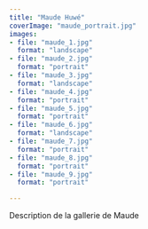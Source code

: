 ```yaml
---
title: "Maude Huwé"
coverImage: "maude_portrait.jpg"
images:
- file: "maude_1.jpg"
  format: "landscape"
- file: "maude_2.jpg"
  format: "portrait"
- file: "maude_3.jpg"
  format: "landscape"
- file: "maude_4.jpg"
  format: "portrait"
- file: "maude_5.jpg"
  format: "portrait"
- file: "maude_6.jpg"
  format: "landscape"
- file: "maude_7.jpg"
  format: "portrait"
- file: "maude_8.jpg"
  format: "portrait"
- file: "maude_9.jpg"
  format: "portrait"

---
```


Description de la gallerie de Maude